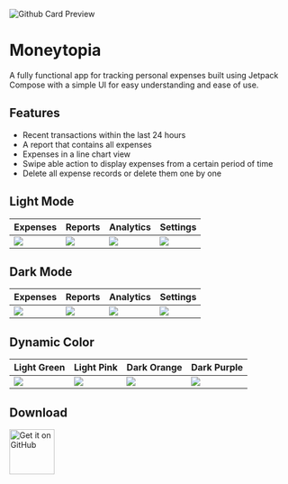 ![Github Card Preview](https://raw.githubusercontent.com/dimrnhhh/moneytopia/main/art/banner.png?raw=true)

# Moneytopia
A fully functional app for tracking personal expenses built using Jetpack Compose with a simple UI for easy understanding and ease of use.

## Features
- Recent transactions within the last 24 hours
- A report that contains all expenses
- Expenses in a line chart view
- Swipe able action to display expenses from a certain period of time
- Delete all expense records or delete them one by one

## Light Mode
| Expenses                                                                                 | Reports                                                                                 | Analytics                                                                                 | Settings                                                                                 |
|------------------------------------------------------------------------------------------|-----------------------------------------------------------------------------------------|-------------------------------------------------------------------------------------------|------------------------------------------------------------------------------------------|
| ![](https://raw.githubusercontent.com/dimrnhhh/moneytopia/main/art/1-light-expenses.png) | ![](https://raw.githubusercontent.com/dimrnhhh/moneytopia/main/art/2-light-reports.png) | ![](https://raw.githubusercontent.com/dimrnhhh/moneytopia/main/art/3-light-analytics.png) | ![](https://raw.githubusercontent.com/dimrnhhh/moneytopia/main/art/4-light-settings.png) |

## Dark Mode
| Expenses                                                                                | Reports                                                                                | Analytics                                                                                | Settings                                                                                |
|-----------------------------------------------------------------------------------------|----------------------------------------------------------------------------------------|------------------------------------------------------------------------------------------|-----------------------------------------------------------------------------------------|
| ![](https://raw.githubusercontent.com/dimrnhhh/moneytopia/main/art/1-dark-expenses.png) | ![](https://raw.githubusercontent.com/dimrnhhh/moneytopia/main/art/2-dark-reports.png) | ![](https://raw.githubusercontent.com/dimrnhhh/moneytopia/main/art/3-dark-analytics.png) | ![](https://raw.githubusercontent.com/dimrnhhh/moneytopia/main/art/4-dark-settings.png) |

## Dynamic Color
| Light Green                                                                                            | Light Pink                                                                                              | Dark Orange                                                                                            | Dark Purple                                                                                            |
|--------------------------------------------------------------------------------------------------------|---------------------------------------------------------------------------------------------------------|--------------------------------------------------------------------------------------------------------|--------------------------------------------------------------------------------------------------------|
| ![](https://raw.githubusercontent.com/dimrnhhh/moneytopia/main/art/1-light-dynamic-color-expenses.png) | ![](https://raw.githubusercontent.com/dimrnhhh/moneytopia/main/art/2-light-dynamic-color-analytics.png) | ![](https://raw.githubusercontent.com/dimrnhhh/moneytopia/main/art/3-dark-dynamic-color-expenses.png?) | ![](https://raw.githubusercontent.com/dimrnhhh/moneytopia/main/art/4-dark-dynamic-color-analytics.png) |

## Download
[<img src="metadata/en-US/images/icons/github.png" alt="Get it on GitHub" height="80">](https://github.com/dimrnhhh/moneytopia/releases/latest)